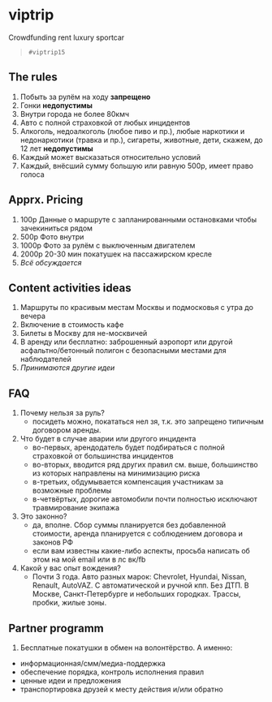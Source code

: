 # viptrip
Crowdfunding rent luxury sportcar

> `#viptrip15`

## The rules
1. Побыть за рулём на ходу **запрещено**
2. Гонки **недопустимы**
3. Внутри города не более 80кмч
4. Авто с полной страховкой от любых инцидентов
5. Алкоголь, недоалкоголь (любое пиво и пр.), любые наркотики и недонаркотики (травка и пр.), сигареты, животные, дети, скажем, до 12 лет **недопустимы**
6. Каждый может высказаться относительно условий
7. Каждый, внёсший сумму большую или равную 500р, имеет право голоса

##  Apprx. Pricing
1. 100р Данные о маршруте с запланированными остановками чтобы зачекиниться рядом
2. 500р Фото внутри
3. 1000р Фото за рулём с выключенным двигателем
4. 2000р 20-30 мин покатушек на пассажирском кресле
5. _Всё обсуждается_

## Content activities ideas
1. Маршруты по красивым местам Москвы и подмосковья с утра до вечера
2. Включение в стоимость кафе
3. Билеты в Москву для не-москвичей
4. В аренду или бесплатно: заброшенный аэропорт или другой асфальтно/бетонный полигон с безопасными местами для наблюдателей
5. _Принимаются другие идеи_

## FAQ
1. Почему нельзя за руль?
    - посидеть можно, покататься нел зя, т.к. это запрещено типичным договором аренды.
2. Что будет в случае аварии или другого инцидента
    - во-первых, арендодатель будет подбираться с полной страховкой от большинства инцидентов
    - во-вторых, вводится ряд других правил см. выше, большинство из которых направлены на минимизацию риска
    - в-третьих, обдумывается компенсация участникам за возможные проблемы
    - в-четвёртых, дорогие автомобили почти полностью исключают травмирование экипажа
3. Это законно?
    - да, вполне. Сбор суммы планируется без добавленной стоимости, аренда планируется с соблюдением договора и законов РФ
    - если вам известны какие-либо аспекты, просьба написать об этом на мой email или в лс вк/fb
4. Какой у вас опыт вождения?
    - Почти 3 года. Авто разных марок: Chevrolet, Hyundai, Nissan, Renault, AutoVAZ. С автоматической и ручной кпп. Без ДТП. В Москве, Санкт-Петербурге и небольших городках. Трассы, пробки, жилые зоны.

## Partner programm
1. Бесплатные покатушки в обмен на волонтёрство. А именно:
  * информационная/смм/медиа-поддержка
  * обеспечение порядка, контроль исполнения правил
  * ценные идеи и предложения
  * транспортировка друзей к месту действия и/или обратно
